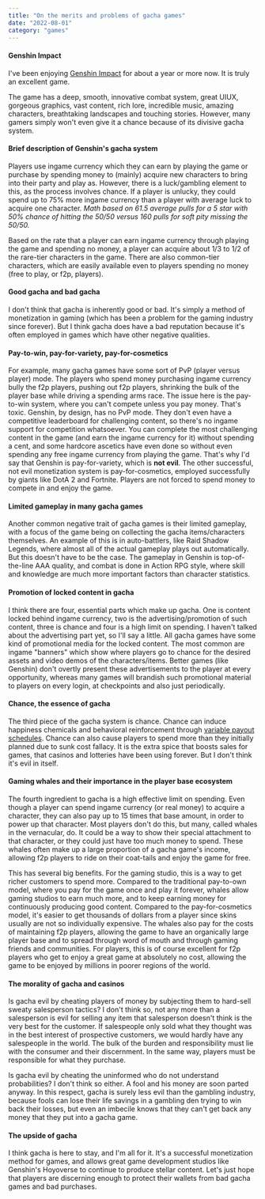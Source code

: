 ```yaml
---
title: "On the merits and problems of gacha games"
date: "2022-08-01"
category: "games"
---
```


#### Genshin Impact

I've been enjoying [Genshin Impact](https://www.youtube.com/watch?v=c7E_WQfX4Fs&ab_channel=ONGame) for about a year or more now. It is truly an excellent game.

The game has a deep, smooth, innovative combat system, great UIUX, gorgeous graphics, vast content, rich lore, incredible music, amazing characters, breathtaking landscapes and touching stories. However, many gamers simply won't even give it a chance because of its divisive gacha system.

#### Brief description of Genshin's gacha system

Players use ingame currency which they can earn by playing the game or purchase by spending money to (mainly) acquire new characters to bring into their party and play as. However, there is a luck/gambling element to this, as the process involves chance. If a player is unlucky, they could spend up to 75% more ingame currency than a player with average luck to acquire one character. _Math based on 61.5 average pulls for a 5 star with 50% chance of hitting the 50/50 versus 160 pulls for soft pity missing the 50/50._

Based on the rate that a player can earn ingame currency through playing the game and spending no money, a player can acquire about 1/3 to 1/2 of the rare-tier characters in the game. There are also common-tier characters, which are easily available even to players spending no money (free to play, or f2p, players).

#### Good gacha and bad gacha

I don't think that gacha is inherently good or bad. It's simply a method of monetization in gaming (which has been a problem for the gaming industry since forever). But I think gacha does have a bad reputation because it's often employed in games which have other negative qualities.

#### Pay-to-win, pay-for-variety, pay-for-cosmetics

For example, many gacha games have some sort of PvP (player versus player) mode. The players who spend money purchasing ingame currency bully the f2p players, pushing out f2p players, shrinking the bulk of the player base while driving a spending arms race. The issue here is the pay-to-win system, where you can't compete unless you pay money. That's toxic. Genshin, by design, has no PvP mode. They don't even have a competitive leaderboard for challenging content, so there's no ingame support for competition whatsoever. You can complete the most challenging content in the game (and earn the ingame currency for it) without spending a cent, and some hardcore ascetics have even done so without even spending any free ingame currency from playing the game. That's why I'd say that Genshin is pay-for-variety, which is **not evil**. The other successful, not evil monetization system is pay-for-cosmetics, employed successfully by giants like DotA 2 and Fortnite. Players are not forced to spend money to compete in and enjoy the game.

#### Limited gameplay in many gacha games

Another common negative trait of gacha games is their limited gameplay, with a focus of the game being on collecting the gacha items/characters themselves. An example of this is in auto-battlers, like Raid Shadow Legends, where almost all of the actual gameplay plays out automatically. But this doesn't have to be the case. The gameplay in Genshin is top-of-the-line AAA quality, and combat is done in Action RPG style, where skill and knowledge are much more important factors than character statistics.

#### Promotion of locked content in gacha

I think there are four, essential parts which make up gacha. One is content locked behind ingame currency, two is the advertising/promotion of such content, three is chance and four is a high limit on spending. I haven't talked about the advertising part yet, so I'll say a little. All gacha games have some kind of promotional media for the locked content. The most common are ingame "banners" which show where players go to chance for the desired assets and video demos of the characters/items. Better games (like Genshin) don't overtly present these advertisements to the player at every opportunity, whereas many games will brandish such promotional material to players on every login, at checkpoints and also just periodically.

#### Chance, the essence of gacha

The third piece of the gacha system is chance. Chance can induce happiness chemicals and behavioral reinforcement through [variable payout schedules](https://www.verywellmind.com/what-is-a-variable-ratio-schedule-2796012). Chance can also cause players to spend more than they initially planned due to sunk cost fallacy. It is the extra spice that boosts sales for games, that casinos and lotteries have been using forever. But I don't think it's evil in itself.

#### Gaming whales and their importance in the player base ecosystem

The fourth ingredient to gacha is a high effective limit on spending. Even though a player can spend ingame currency (or real money) to acquire a character, they can also pay up to 15 times that base amount, in order to power up that character. Most players don't do this, but many, called whales in the vernacular, do. It could be a way to show their special attachment to that character, or they could just have too much money to spend. These whales often make up a large proportion of a gacha game's income, allowing f2p players to ride on their coat-tails and enjoy the game for free.

This has several big benefits. For the gaming studio, this is a way to get richer customers to spend more. Compared to the traditional pay-to-own model, where you pay for the game once and play it forever, whales allow gaming studios to earn much more, and to keep earning money for continuously producing good content. Compared to the pay-for-cosmetics model, it's easier to get thousands of dollars from a player since skins usually are not so individually expensive. The whales also pay for the costs of maintaining f2p players, allowing the game to have an organically large player base and to spread through word of mouth and through gaming friends and communities. For players, this is of course excellent for f2p players who get to enjoy a great game at absolutely no cost, allowing the game to be enjoyed by millions in poorer regions of the world.

#### The morality of gacha and casinos

Is gacha evil by cheating players of money by subjecting them to hard-sell sweaty salesperson tactics? I don't think so, not any more than a salesperson is evil for selling any item that salesperson doesn't think is the very best for the customer. If salespeople only sold what they thought was in the best interest of prospective customers, we would hardly have any salespeople in the world. The bulk of the burden and responsibility must lie with the consumer and their discernment. In the same way, players must be responsible for what they purchase.

Is gacha evil by cheating the uninformed who do not understand probabilities? I don't think so either. A fool and his money are soon parted anyway. In this respect, gacha is surely less evil than the gambling industry, because fools can lose their life savings in a gambling den trying to win back their losses, but even an imbecile knows that they can't get back any money that they put into a gacha game.

#### The upside of gacha

I think gacha is here to stay, and I'm all for it. It's a successful monetization method for games, and allows great game development studios like Genshin's Hoyoverse to continue to produce stellar content. Let's just hope that players are discerning enough to protect their wallets from bad gacha games and bad purchases.
